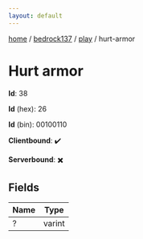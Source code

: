 ```yaml
---
layout: default
---
```


[home](/)  /  [bedrock137](/protocol/bedrock137)  /  [play](/protocol/bedrock137/play)  /  hurt-armor

# Hurt armor

**Id**: 38

**Id** (hex): 26

**Id** (bin): 00100110

**Clientbound**: ✔️

**Serverbound**: ✖️

## Fields

Name | Type
---|---
? | varint


